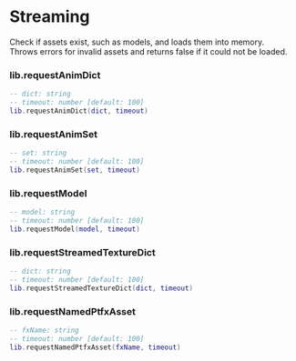 # Streaming

Check if assets exist, such as models, and loads them into memory.  
Throws errors for invalid assets and returns false if it could not be loaded.

### lib.requestAnimDict
```lua
-- dict: string
-- timeout: number [default: 100]
lib.requestAnimDict(dict, timeout)
```

### lib.requestAnimSet
```lua
-- set: string
-- timeout: number [default: 100]
lib.requestAnimSet(set, timeout)
```

### lib.requestModel
```lua
-- model: string
-- timeout: number [default: 100]
lib.requestModel(model, timeout)
```

### lib.requestStreamedTextureDict
```lua
-- dict: string
-- timeout: number [default: 100]
lib.requestStreamedTextureDict(dict, timeout)
```

### lib.requestNamedPtfxAsset
```lua
-- fxName: string
-- timeout: number [default: 100]
lib.requestNamedPtfxAsset(fxName, timeout)
```